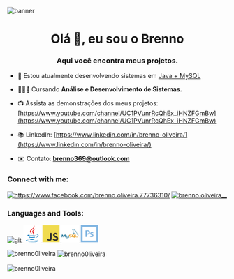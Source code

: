 ![banner](https://wallpapercave.com/wp/wp4048624.jpg)
<h1 align="center">Olá 👋, eu sou o Brenno</h1>
<h3 align="center">Aqui você encontra meus projetos.</h3>

- 🔭 Estou atualmente desenvolvendo sistemas em [Java + MySQL](https://github.com/Brenno0liveira?tab=repositories)

- 👨🏼‍🎓 Cursando **Análise e Desenvolvimento de Sistemas.**

- 📺 Assista as demonstrações dos meus projetos: [https://www.youtube.com/channel/UC1PVunrRcQhEx_iHNZFGmBw](https://www.youtube.com/channel/UC1PVunrRcQhEx_iHNZFGmBw)

- 📚 LinkedIn: [https://www.linkedin.com/in/brenno-oliveira/](https://www.linkedin.com/in/brenno-oliveira/)

- ✉️ Contato: **brenno369@outlook.com**

<h3 align="left">Connect with me:</h3>
<p align="left">
<a href="https://fb.com/https://www.facebook.com/brenno.oliveira.77736310/" target="blank"><img align="center" src="https://raw.githubusercontent.com/rahuldkjain/github-profile-readme-generator/master/src/images/icons/Social/facebook.svg" alt="https://www.facebook.com/brenno.oliveira.77736310/" height="30" width="40" /></a>
<a href="https://instagram.com/brenno.oliveira__" target="blank"><img align="center" src="https://raw.githubusercontent.com/rahuldkjain/github-profile-readme-generator/master/src/images/icons/Social/instagram.svg" alt="brenno.oliveira__" height="30" width="40" /></a>
</p>

<h3 align="left">Languages and Tools:</h3>
<p align="left"> <a href="https://git-scm.com/" target="_blank" rel="noreferrer"> <img src="https://www.vectorlogo.zone/logos/git-scm/git-scm-icon.svg" alt="git" width="40" height="40"/> </a> <a href="https://www.java.com" target="_blank" rel="noreferrer"> <img src="https://raw.githubusercontent.com/devicons/devicon/master/icons/java/java-original.svg" alt="java" width="40" height="40"/> </a> <a href="https://developer.mozilla.org/en-US/docs/Web/JavaScript" target="_blank" rel="noreferrer"> <img src="https://raw.githubusercontent.com/devicons/devicon/master/icons/javascript/javascript-original.svg" alt="javascript" width="40" height="40"/> </a> <a href="https://www.mysql.com/" target="_blank" rel="noreferrer"> <img src="https://raw.githubusercontent.com/devicons/devicon/master/icons/mysql/mysql-original-wordmark.svg" alt="mysql" width="40" height="40"/> </a> <a href="https://www.photoshop.com/en" target="_blank" rel="noreferrer"> <img src="https://raw.githubusercontent.com/devicons/devicon/master/icons/photoshop/photoshop-line.svg" alt="photoshop" width="40" height="40"/> </a> </p>

<p><img align="left" src="https://github-readme-stats.vercel.app/api/top-langs?username=brenno0liveira&show_icons=true&theme=dark&locale=en&layout=compact" alt="brenno0liveira" /></p>

<p>&nbsp;<img align="center" src="https://github-readme-stats.vercel.app/api?username=brenno0liveira&show_icons=true&theme=dark&locale=en" alt="brenno0liveira" /></p>

<p><img align="center" src="https://github-readme-streak-stats.herokuapp.com/?user=brenno0liveira&theme=dark" alt="brenno0liveira" /></p>
